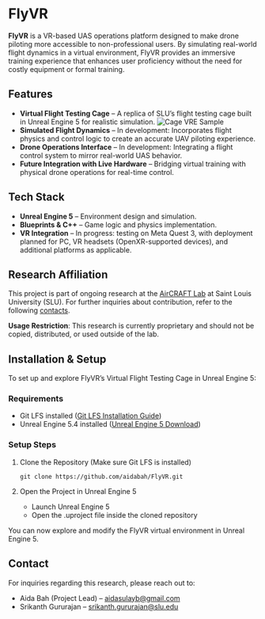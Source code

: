 # FlyVR 

**FlyVR** is a VR-based UAS operations platform designed to make drone piloting more accessible to non-professional users. By simulating real-world flight dynamics in a virtual environment, FlyVR provides an immersive training experience that enhances user proficiency without the need for costly equipment or formal training.


## Features
- **Virtual Flight Testing Cage** – A replica of SLU’s flight testing cage built in Unreal Engine 5 for realistic simulation.
  ![Cage VRE Sample](https://github.com/user-attachments/assets/fed0da7d-bb9c-4fb9-8f20-cce9aacc8bff)
- **Simulated Flight Dynamics** – In development: Incorporates flight physics and control logic to create an accurate UAV piloting experience.
- **Drone Operations Interface** – In development: Integrating a flight control system to mirror real-world UAS behavior.
- **Future Integration with Live Hardware** – Bridging virtual training with physical drone operations for real-time control.

## Tech Stack
- **Unreal Engine 5** – Environment design and simulation.
- **Blueprints & C++** – Game logic and physics implementation.
- **VR Integration** – In progress: testing on Meta Quest 3, with deployment planned for PC, VR headsets (OpenXR-supported devices), and additional platforms as applicable.

## Research Affiliation
This project is part of ongoing research at the [AirCRAFT Lab](https://sites.google.com/a/slu.edu/aircraft-lab/aircraft-computational-resource-aware-fault-tolerance-aircraft-lab) at Saint Louis University (SLU). For further inquiries about contribution, refer to the following [contacts](https://github.com/aidabah/FlyVR/edit/main/README.md#contact).

**Usage Restriction**: This research is currently proprietary and should not be copied, distributed, or used outside of the lab.

## Installation & Setup
To set up and explore FlyVR’s Virtual Flight Testing Cage in Unreal Engine 5:

### Requirements
- Git LFS installed ([Git LFS Installation Guide](https://docs.github.com/en/repositories/working-with-files/managing-large-files/installing-git-large-file-storage))
- Unreal Engine 5.4 installed ([Unreal Engine 5 Download](https://www.unrealengine.com/en-US/download))
### Setup Steps
1. Clone the Repository (Make sure Git LFS is installed)
   
   `git clone https://github.com/aidabah/FlyVR.git`

3. Open the Project in Unreal Engine 5
    - Launch Unreal Engine 5
    - Open the .uproject file inside the cloned repository
    
You can now explore and modify the FlyVR virtual environment in Unreal Engine 5.

## Contact
For inquiries regarding this research, please reach out to:
- Aida Bah (Project Lead) – aidasulayb@gmail.com
- Srikanth Gururajan – srikanth.gururajan@slu.edu


